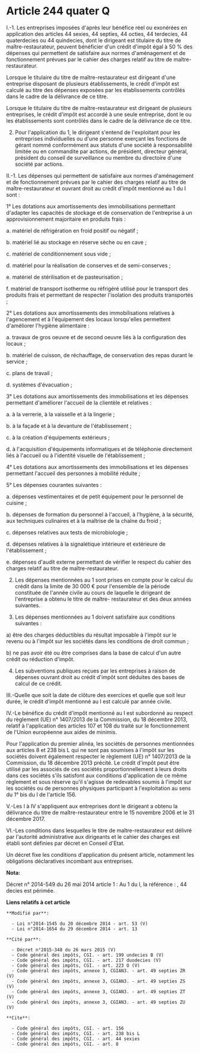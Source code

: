 # Article 244 quater Q

I.-1. Les entreprises imposées d'après leur bénéfice réel ou exonérées en application des articles 44 sexies, 44 septies, 44
octies, 44 terdecies, 44 quaterdecies ou 44 quindecies, dont le dirigeant est titulaire du titre de maître-restaurateur,
peuvent bénéficier d'un crédit d'impôt égal à 50 % des dépenses qui permettent de satisfaire aux normes d'aménagement et de
fonctionnement prévues par le cahier des charges relatif au titre de maître-restaurateur. 

Lorsque le titulaire du titre de maître-restaurateur est dirigeant d'une entreprise disposant de plusieurs établissements, le
crédit d'impôt est calculé au titre des dépenses exposées par les établissements contrôlés dans le cadre de la délivrance de
ce titre. 

Lorsque le titulaire du titre de maître-restaurateur est dirigeant de plusieurs entreprises, le crédit d'impôt est accordé à
une seule entreprise, dont le ou les établissements sont contrôlés dans le cadre de la délivrance de ce titre. 

2. Pour l'application du 1, le dirigeant s'entend de l'exploitant pour les entreprises individuelles ou d'une personne
exerçant les fonctions de gérant nommé conformément aux statuts d'une société à responsabilité limitée ou en commandite par
actions, de président, directeur général, président du conseil de surveillance ou membre du directoire d'une société par
actions. 

II.-1. Les dépenses qui permettent de satisfaire aux normes d'aménagement et de fonctionnement prévues par le cahier des
charges relatif au titre de maître-restaurateur et ouvrant droit au crédit d'impôt mentionné au 1 du I sont : 

1° Les dotations aux amortissements des immobilisations permettant d'adapter les capacités de stockage et de conservation de
l'entreprise à un approvisionnement majoritaire en produits frais : 

a. matériel de réfrigération en froid positif ou négatif ; 

b. matériel lié au stockage en réserve sèche ou en cave ; 

c. matériel de conditionnement sous vide ; 

d. matériel pour la réalisation de conserves et de semi-conserves ; 

e. matériel de stérilisation et de pasteurisation ; 

f. matériel de transport isotherme ou réfrigéré utilisé pour le transport des produits frais et permettant de respecter
l'isolation des produits transportés ; 

2° Les dotations aux amortissements des immobilisations relatives à l'agencement et à l'équipement des locaux lorsqu'elles
permettent d'améliorer l'hygiène alimentaire : 

a. travaux de gros oeuvre et de second oeuvre liés à la configuration des locaux ; 

b. matériel de cuisson, de réchauffage, de conservation des repas durant le service ; 

c. plans de travail ; 

d. systèmes d'évacuation ; 

3° Les dotations aux amortissements des immobilisations et les dépenses permettant d'améliorer l'accueil de la clientèle et
relatives : 

a. à la verrerie, à la vaisselle et à la lingerie ; 

b. à la façade et à la devanture de l'établissement ; 

c. à la création d'équipements extérieurs ; 

d. à l'acquisition d'équipements informatiques et de téléphonie directement liés à l'accueil ou à l'identité visuelle de
l'établissement ; 

4° Les dotations aux amortissements des immobilisations et les dépenses permettant l'accueil des personnes à mobilité
réduite ; 

5° Les dépenses courantes suivantes : 

a. dépenses vestimentaires et de petit équipement pour le personnel de cuisine ; 

b. dépenses de formation du personnel à l'accueil, à l'hygiène, à la sécurité, aux techniques culinaires et à la maîtrise de
la chaîne du froid ; 

c. dépenses relatives aux tests de microbiologie ; 

d. dépenses relatives à la signalétique intérieure et extérieure de l'établissement ; 

e. dépenses d'audit externe permettant de vérifier le respect du cahier des charges relatif au titre de maître-restaurateur. 

2. Les dépenses mentionnées au 1 sont prises en compte pour le calcul du crédit dans la limite de 30 000 € pour l'ensemble de
la période constituée de l'année civile au cours de laquelle le dirigeant de l'entreprise a obtenu le titre de maître-
restaurateur et des deux années suivantes. 

3. Les dépenses mentionnées au 1 doivent satisfaire aux conditions suivantes : 

a) être des charges déductibles du résultat imposable à l'impôt sur le revenu ou à l'impôt sur les sociétés dans les
conditions de droit commun ; 

b) ne pas avoir été ou être comprises dans la base de calcul d'un autre crédit ou réduction d'impôt. 

4. Les subventions publiques reçues par les entreprises à raison de dépenses ouvrant droit au crédit d'impôt sont déduites
des bases de calcul de ce crédit. 

III.-Quelle que soit la date de clôture des exercices et quelle que soit leur durée, le crédit d'impôt mentionné au I est
calculé par année civile. 

IV.-Le bénéfice du crédit d'impôt mentionné au I est subordonné au respect du règlement (UE) n° 1407/2013 de la Commission,
du 18 décembre 2013, relatif à l'application des articles 107 et 108 du traité sur le fonctionnement de l'Union européenne
aux aides de minimis. 

Pour l'application du premier alinéa, les sociétés de personnes mentionnées aux articles 8 et 238 bis L qui ne sont pas
soumises à l'impôt sur les sociétés doivent également respecter le règlement (UE) n° 1407/2013 de la Commission, du 18
décembre 2013 précité. Le crédit d'impôt peut être utilisé par les associés de ces sociétés proportionnellement à leurs
droits dans ces sociétés s'ils satisfont aux conditions d'application de ce même règlement et sous réserve qu'il s'agisse de
redevables soumis à l'impôt sur les sociétés ou de personnes physiques participant à l'exploitation au sens du 1° bis du I de
l'article 156.

V.-Les I à IV s'appliquent aux entreprises dont le dirigeant a obtenu la délivrance du titre de maître-restaurateur entre le
15 novembre 2006 et le 31 décembre 2017. 

VI.-Les conditions dans lesquelles le titre de maître-restaurateur est délivré par l'autorité administrative aux dirigeants
et le cahier des charges est établi sont définies par décret en Conseil d'Etat. 

Un décret fixe les conditions d'application du présent article, notamment les obligations déclaratives incombant aux
entreprises.

**Nota:**

Décret n° 2014-549 du 26 mai 2014 article 1 : Au 1 du I, la référence : , 44 decies  est périmée.

**Liens relatifs à cet article**

	**Modifié par**:

	  - Loi n°2014-1545 du 20 décembre 2014 - art. 53 (V)
	  - Loi n°2014-1654 du 29 décembre 2014 - art. 13

	**Cité par**:

	  - Décret n°2015-348 du 26 mars 2015 (V)
	  - Code général des impôts, CGI. - art. 199 undecies B (V)
	  - Code général des impôts, CGI. - art. 217 duodecies (V)
	  - Code général des impôts, CGI. - art. 223 O (V)
	  - Code général des impôts, annexe 3, CGIAN3. - art. 49 septies ZR (V)
	  - Code général des impôts, annexe 3, CGIAN3. - art. 49 septies ZS (V)
	  - Code général des impôts, annexe 3, CGIAN3. - art. 49 septies ZT (V)
	  - Code général des impôts, annexe 3, CGIAN3. - art. 49 septies ZU (V)

	**Cite**:

	  - Code général des impôts, CGI. - art. 156
	  - Code général des impôts, CGI. - art. 238 bis L
	  - Code général des impôts, CGI. - art. 44 sexies
	  - Code général des impôts, CGI. - art. 8
